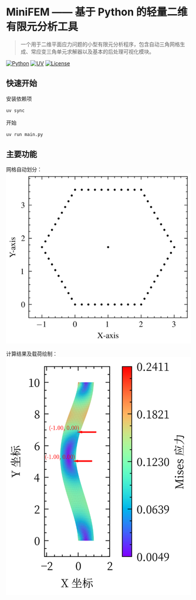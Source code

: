 # MiniFEM —— 基于 Python 的轻量二维有限元分析工具

> 一个用于二维平面应力问题的小型有限元分析程序，包含自动三角网格生成、常应变三角单元求解器以及基本的后处理可视化模块。

[![Python](https://img.shields.io/badge/Python-3.13-blue)](https://www.python.org/)
[![UV](https://img.shields.io/badge/UV-0.6.4-d56ae1)](https://docs.astral.sh/uv/)
[![License](https://img.shields.io/badge/License-MIT-9e2013)](https://github.com/Nouchi-Kousu/MiniFEM/blob/main/LICENSE)

## 快速开始

安装依赖项

```bash
uv sync
```

开始

```bash
uv run main.py
```

## 主要功能

网格自动划分：
![网格自动划分](./img/seed.gif)

计算结果及载荷绘制：
![计算结果及载荷绘制](./img/load23.png)